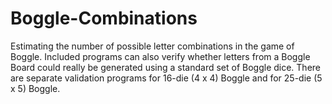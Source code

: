 # Boggle-Combinations
Estimating the number of possible letter combinations in the game of Boggle.
Included programs can also verify whether letters from a Boggle Board could really be generated using a standard set of Boggle dice. There are separate validation programs for 16-die (4 x 4) Boggle and for 25-die (5 x 5) Boggle.
